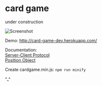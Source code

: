 # card game

under construction

![Screenshot](http://i.imgur.com/HAfYNwo.gif)

Demo: http://card-game-dev.herokuapp.com/

Documentation:  
[Server-Client Protocol](https://github.com/card-game-dev/card-game/blob/master/doc/protocol.md)  
[Position Object](https://github.com/card-game-dev/card-game/blob/master/doc/fieldPos.md)

Create cardgame.min.js: `npm run minify`

^_^
